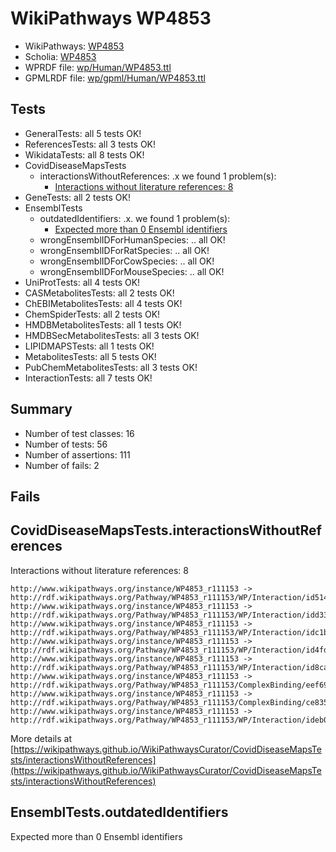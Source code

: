 # WikiPathways WP4853

* WikiPathways: [WP4853](https://identifiers.org/wikipathways:WP4853)
* Scholia: [WP4853](https://scholia.toolforge.org/wikipathways/WP4853)
* WPRDF file: [wp/Human/WP4853.ttl](../wp/Human/WP4853.ttl)
* GPMLRDF file: [wp/gpml/Human/WP4853.ttl](../wp/gpml/Human/WP4853.ttl)

## Tests
* GeneralTests: all 5 tests OK!
* ReferencesTests: all 3 tests OK!
* WikidataTests: all 8 tests OK!
* CovidDiseaseMapsTests
    * interactionsWithoutReferences: .x we found 1 problem(s):
        * [Interactions without literature references: 8](#2e295936)
* GeneTests: all 2 tests OK!
* EnsemblTests
    * outdatedIdentifiers: .x. we found 1 problem(s):
        * [Expected more than 0 Ensembl identifiers](#f44398b7)
    * wrongEnsemblIDForHumanSpecies: .. all OK!
    * wrongEnsemblIDForRatSpecies: .. all OK!
    * wrongEnsemblIDForCowSpecies: .. all OK!
    * wrongEnsemblIDForMouseSpecies: .. all OK!
* UniProtTests: all 4 tests OK!
* CASMetabolitesTests: all 2 tests OK!
* ChEBIMetabolitesTests: all 4 tests OK!
* ChemSpiderTests: all 2 tests OK!
* HMDBMetabolitesTests: all 1 tests OK!
* HMDBSecMetabolitesTests: all 3 tests OK!
* LIPIDMAPSTests: all 1 tests OK!
* MetabolitesTests: all 5 tests OK!
* PubChemMetabolitesTests: all 3 tests OK!
* InteractionTests: all 7 tests OK!


## Summary

* Number of test classes: 16
* Number of tests: 56
* Number of assertions: 111
* Number of fails: 2

## Fails

<a name="2e295936" />

## CovidDiseaseMapsTests.interactionsWithoutReferences

Interactions without literature references: 8
```
http://www.wikipathways.org/instance/WP4853_r111153 -> http://rdf.wikipathways.org/Pathway/WP4853_r111153/WP/Interaction/id514f61ff
http://www.wikipathways.org/instance/WP4853_r111153 -> http://rdf.wikipathways.org/Pathway/WP4853_r111153/WP/Interaction/idd3306a7b
http://www.wikipathways.org/instance/WP4853_r111153 -> http://rdf.wikipathways.org/Pathway/WP4853_r111153/WP/Interaction/idc1be3099
http://www.wikipathways.org/instance/WP4853_r111153 -> http://rdf.wikipathways.org/Pathway/WP4853_r111153/WP/Interaction/id4fda8300
http://www.wikipathways.org/instance/WP4853_r111153 -> http://rdf.wikipathways.org/Pathway/WP4853_r111153/WP/Interaction/id8ca14613
http://www.wikipathways.org/instance/WP4853_r111153 -> http://rdf.wikipathways.org/Pathway/WP4853_r111153/ComplexBinding/eef69
http://www.wikipathways.org/instance/WP4853_r111153 -> http://rdf.wikipathways.org/Pathway/WP4853_r111153/ComplexBinding/ce835
http://www.wikipathways.org/instance/WP4853_r111153 -> http://rdf.wikipathways.org/Pathway/WP4853_r111153/WP/Interaction/ideb0617af

```
More details at [https://wikipathways.github.io/WikiPathwaysCurator/CovidDiseaseMapsTests/interactionsWithoutReferences](https://wikipathways.github.io/WikiPathwaysCurator/CovidDiseaseMapsTests/interactionsWithoutReferences)

<a name="f44398b7" />

## EnsemblTests.outdatedIdentifiers

Expected more than 0 Ensembl identifiers

